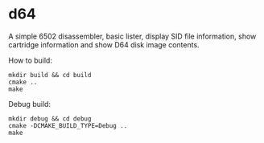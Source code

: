 # d64

A simple 6502 disassembler, basic lister, display SID file information, show cartridge information and show D64 disk image contents.

How to build:
```
mkdir build && cd build
cmake ..
make
```

Debug build:
```
mkdir debug && cd debug
cmake -DCMAKE_BUILD_TYPE=Debug ..
make
```
